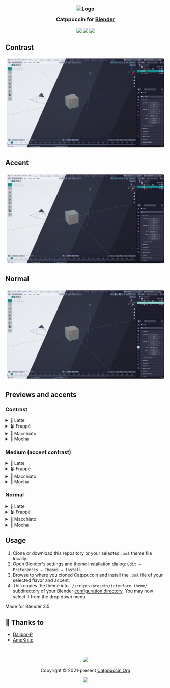 <h3 align="center">
    <img src="https://raw.githubusercontent.com/catppuccin/catppuccin/main/assets/logos/exports/1544x1544_circle.png" width="100" alt="Logo"/><br/>
    <img src="https://raw.githubusercontent.com/catppuccin/catppuccin/main/assets/misc/transparent.png" height="30" width="0px"/>
    Catppuccin for <a href="https://www.blender.org/">Blender</a>
    <img src="https://raw.githubusercontent.com/catppuccin/catppuccin/main/assets/misc/transparent.png" height="30" width="0px"/>
</h3>

<p align="center">
    <a href="https://github.com/ameknite/blender/stargazers"><img src="https://img.shields.io/github/stars/ameknite/blender?colorA=363a4f&colorB=b7bdf8&style=for-the-badge"></a>
    <a href="https://github.com/ameknite/blender/issues"><img src="https://img.shields.io/github/issues/ameknite/blender?colorA=363a4f&colorB=f5a97f&style=for-the-badge"></a>
    <a href="https://github.com/ameknite/blender/contributors"><img src="https://img.shields.io/github/contributors/ameknite/blender?colorA=363a4f&colorB=a6da95&style=for-the-badge"></a>
</p>

## Contrast

<p align="center">
    <img src="assets/catwalk_contrast.webp"/>
</p>

## Accent

<p align="center">
    <img src="assets/catwalk_accent.webp"/>
</p>

## Normal

<p align="center">
    <img src="assets/catwalk.webp"/>
</p>

## Previews and accents

### Contrast

<details>
<summary>🌻 Latte</summary>
<img src="assets/latte_contrast.png"/>
<img src="assets/accents_latte_contrast.svg"/>
</details>
<details>
<summary>🪴 Frappé</summary>
<img src="assets/frappe_contrast.png"/>
<img src="assets/accents_frappe_contrast.svg"/>
</details>
<details>
<summary>🌺 Macchiato</summary>
<img src="assets/macchiato_contrast.png"/>
<img src="assets/accents_macchiato_contrast.svg"/>
</details>
<details>
<summary>🌿 Mocha</summary>
<img src="assets/mocha_contrast.png"/>
<img src="assets/accents_mocha_contrast.svg"/>
</details>

### Medium (accent contrast)

<details>
<summary>🌻 Latte</summary>
<img src="assets/latte_accent.png"/>
<img src="assets/accents_latte_contrast.svg"/>
</details>
<details>
<summary>🪴 Frappé</summary>
<img src="assets/frappe_accent.png"/>
<img src="assets/accents_frappe_contrast.svg"/>
</details>
<details>
<summary>🌺 Macchiato</summary>
<img src="assets/macchiato_accent.png"/>
<img src="assets/accents_macchiato_contrast.svg"/>
</details>
<details>
<summary>🌿 Mocha</summary>
<img src="assets/mocha_accent.png"/>
<img src="assets/accents_mocha_contrast.svg"/>
</details>

### Normal

<details>
<summary>🌻 Latte</summary>
<img src="assets/Latte.png"/>
<img src="assets/accents latte.svg"/>
</details>
<details>
<summary>🪴 Frappé</summary>
<img src="assets/frappe.png"/>
<img src="assets/accents frappe.svg"/>
</details>
<details>
<summary>🌺 Macchiato</summary>
<img src="assets/Macchiato.png"/>
<img src="assets/accents macchiato.svg"/>
</details>
<details>
<summary>🌿 Mocha</summary>
<img src="assets/Mocha.png"/>
<img src="assets/accents mocha.svg"/>
</details>

## Usage

1. Clone or download this repository or your selected `.xml` theme file locally.
2. Open Blender's settings and theme installation dialog: `Edit → Preferences → Themes → Install`.
3. Browse to where you cloned Catppuccin and install the `.xml` file of your selected flavor and accent.
4. This copies the theme into `./scripts/presets/interface_theme/` subdirectory of your Blender [configuration directory](https://docs.blender.org/manual/en/latest/advanced/blender_directory_layout.html). You may now select it from the drop down menu.

Made for Blender 3.5.

## 💝 Thanks to

- [Dalibor-P](https://github.com/Dalibor-P)
- [AmeKnite](https://github.com/ameknite)

&nbsp;

<p align="center">
    <img src="https://raw.githubusercontent.com/catppuccin/catppuccin/main/assets/footers/gray0_ctp_on_line.svg?sanitize=true" />
</p>

<p align="center">
    Copyright &copy; 2021-present <a href="https://github.com/catppuccin" target="_blank">Catppuccin Org</a>
</p>

<p align="center">
    <a href="https://github.com/catppuccin/catppuccin/blob/main/LICENSE"><img src="https://img.shields.io/static/v1.svg?style=for-the-badge&label=License&message=MIT&logoColor=d9e0ee&colorA=363a4f&colorB=b7bdf8"/></a>
</p>
